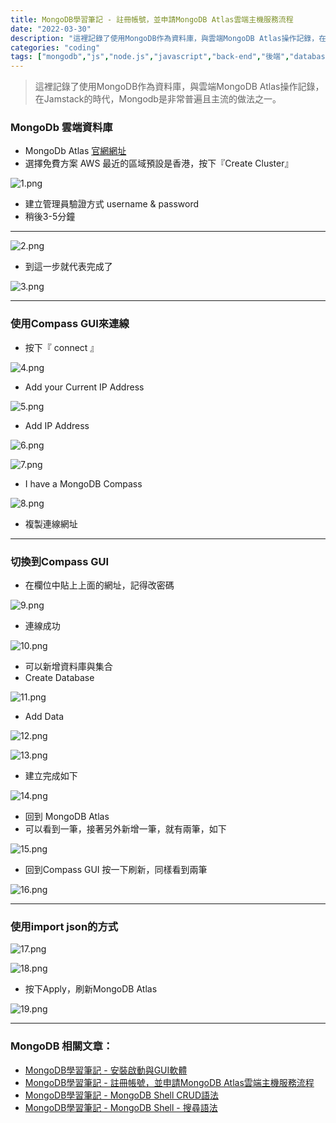 ```yaml
---
title: MongoDB學習筆記 - 註冊帳號，並申請MongoDB Atlas雲端主機服務流程
date: "2022-03-30"
description: "這裡記錄了使用MongoDB作為資料庫，與雲端MongoDB Atlas操作記錄，在Jamstack的時代，Mongodb是非常普遍且主流的做法之一。"
categories: "coding"
tags: ["mongodb","js","node.js","javascript","back-end","後端","database","db","Jamstack"]
---
```

> 這裡記錄了使用MongoDB作為資料庫，與雲端MongoDB Atlas操作記錄，在Jamstack的時代，Mongodb是非常普遍且主流的做法之一。

### MongoDb 雲端資料庫

- MongoDb Atlas [官網網址](https://www.mongodb.com/atlas/database)
- 選擇免費方案 AWS 最近的區域預設是香港，按下『Create Cluster』

![1.png](./1.png)

- 建立管理員驗證方式 username & password
- 稍後3-5分鐘

---
![2.png](./2.png)

- 到這一步就代表完成了

![3.png](./3.png)

---

### 使用Compass GUI來連線

- 按下『 connect 』

![4.png](./4.png)

- Add your Current IP Address

![5.png](./5.png)

- Add IP Address

![6.png](./6.png)

![7.png](./7.png)

- I have a MongoDB Compass

![8.png](./8.png)

- 複製連線網址

---

### 切換到Compass GUI

- 在欄位中貼上上面的網址，記得改密碼

![9.png](./9.png)

- 連線成功

![10.png](./10.png)

- 可以新增資料庫與集合
- Create Database

![11.png](./11.png)

- Add Data

![12.png](./12.png)

![13.png](./13.png)

- 建立完成如下

![14.png](./14.png)

- 回到 MongoDB Atlas
- 可以看到一筆，接著另外新增一筆，就有兩筆，如下

![15.png](./15.png)

- 回到Compass GUI 按一下刷新，同樣看到兩筆

![16.png](./16.png)

---

### 使用import json的方式

![17.png](./17.png)

![18.png](./18.png)

- 按下Apply，刷新MongoDB Atlas

![19.png](./19.png)

---

### MongoDB 相關文章：
- <a href="/blog/mongodb-1/">MongoDB學習筆記 - 安裝啟動與GUI軟體</a><br/>
- <a href="/blog/mongodb-2/">MongoDB學習筆記 - 註冊帳號，並申請MongoDB Atlas雲端主機服務流程</a><br/>
- <a href="/blog/mongodb-3/">MongoDB學習筆記 - MongoDB Shell CRUD語法</a><br/>
- <a href="/blog/mongodb-4">MongoDB學習筆記 - MongoDB Shell - 搜尋語法</a><br/>
